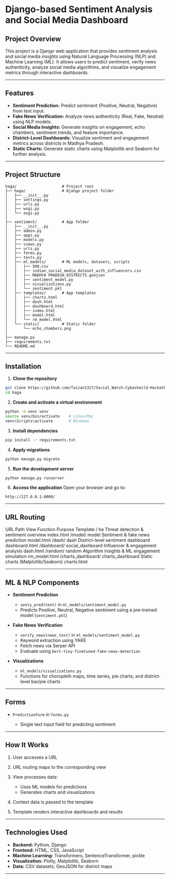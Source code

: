 # Django-based Sentiment Analysis and Social Media Dashboard

## Project Overview

This project is a Django web application that provides sentiment analysis and social media insights using Natural Language Processing (NLP) and Machine Learning (ML). It allows users to predict sentiment, verify news authenticity, analyze social media algorithms, and visualize engagement metrics through interactive dashboards.

---

## Features

* **Sentiment Prediction:** Predict sentiment (Positive, Neutral, Negative) from text input.
* **Fake News Verification:** Analyze news authenticity (Real, Fake, Neutral) using NLP models.
* **Social Media Insights:** Generate insights on engagement, echo chambers, sentiment trends, and feature importance.
* **District-Level Dashboards:** Visualize sentiment and engagement metrics across districts in Madhya Pradesh.
* **Static Charts:** Generate static charts using Matplotlib and Seaborn for further analysis.

---

## Project Structure

```
haga/                    # Project root
├── haga/                # Django project folder
│   ├── __init__.py
│   ├── settings.py
│   ├── urls.py
│   ├── wsgi.py
│   └── asgi.py
│
├── sentiment/           # App folder
│   ├── __init__.py
│   ├── admin.py
│   ├── apps.py
│   ├── models.py
│   ├── views.py
│   ├── urls.py
│   ├── forms.py
│   ├── tests.py
│   ├── ml_models/       # ML models, datasets, scripts
│   │   ├── 500.csv
│   │   ├── indian_social_media_dataset_with_influencers.csv
│   │   ├── MADHYA PRADESH_DISTRICTS.geojson
│   │   ├── sentiment_model.py
│   │   ├── visualizations.py
│   │   └── sentiment.pkl
│   ├── templates/       # App templates
│   │   ├── charts.html
│   │   ├── dash.html
│   │   ├── dashboard.html
│   │   ├── index.html
│   │   ├── model.html
│   │   └── rm_model.html
│   └── static/          # Static folder
│       └── echo_chambers.png
│
├── manage.py
├── requirements.txt
└── README.md
```

---

## Installation

1. **Clone the repository**

```bash
git clone https://github.com/faizan1317/Social_Watch-Cybesheild-Hackathon.git
cd haga
```

2. **Create and activate a virtual environment**

```bash
python -m venv venv
source venv/bin/activate    # Linux/Mac
venv\Scripts\activate       # Windows
```

3. **Install dependencies**

```bash
pip install -r requirements.txt
```

4. **Apply migrations**

```bash
python manage.py migrate
```

5. **Run the development server**

```bash
python manage.py runserver
```

6. **Access the application**
   Open your browser and go to:

```
http://127.0.0.1:8000/
```

---

## URL Routing

URL Path      View Function           	Purpose                          	Template
/	             ha	            Threat detection & sentiment overview	        index.html
/model/	        model           Sentiment & fake news prediction            model.html
/dash/	         dash	       District-level sentiment dashboard          	dashboard.html
/dashboard/ social_dashboard	Influencer & engagement analysis         	dash.html
/random/	   random	      Algorithm insights & ML engagement simulation  rm_model.html
/charts_dashboard/ charts_dashboard	 Static charts (Matplotlib/Seaborn)	 charts.html

---

## ML & NLP Components

* **Sentiment Prediction**

  * `senty_pred(text)` in `ml_models/sentiment_model.py`
  * Predicts Positive, Neutral, Negative sentiment using a pre-trained model (`sentiment.pkl`)

* **Fake News Verification**

  * `verify_news(news_text)` in `ml_models/sentiment_model.py`
  * Keyword extraction using YAKE
  * Fetch news via Serper API
  * Evaluate using `bert-tiny-finetuned-fake-news-detection`

* **Visualizations**

  * `ml_models/visualizations.py`
  * Functions for choropleth maps, time series, pie charts, and district-level bar/pie charts

---

## Forms

* `PredictionForm` in `forms.py`

  * Single text input field for predicting sentiment

---

## How It Works

1. User accesses a URL
2. URL routing maps to the corresponding view
3. View processes data:

   * Uses ML models for predictions
   * Generates charts and visualizations
4. Context data is passed to the template
5. Template renders interactive dashboards and results

---

## Technologies Used

* **Backend:** Python, Django
* **Frontend:** HTML, CSS, JavaScript
* **Machine Learning:** Transformers, SentenceTransformer, pickle
* **Visualization:** Plotly, Matplotlib, Seaborn
* **Data:** CSV datasets, GeoJSON for district maps

---
